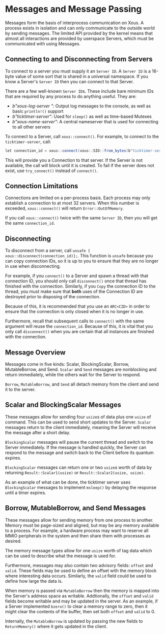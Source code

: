 # Messages and Message Passing

Messages form the basis of interprocess communication on Xous. A process exists in isolation and can only communicate to the outside world by sending messages. The limited API provided by the kernel means that almost all interactions are provided by userspace Servers, which must be communicated with using Messages.

## Connecting to and Disconnecting from Servers

To connect to a server you must supply it an `Server ID`. A `Server ID` is a 16-byte value of some sort that is shared in a universal namespace. If you know a Server's `Server ID` then you can connect to that Server.

There are a few well-known `Server ID`s. These include bare minimum IDs that are required by any process to do anything useful. They are:

* *b"xous-log-server "*: Output log messages to the console, as well as basic `println!()` support
* *b"ticktimer-server"*: Used for `sleep()` as well as time-based Mutexes
* *b"xous-name-server"*: A central nameserver that is used for connecting to all other servers

To connect to a Server, call `xous::connect()`. For example, to connect to the `ticktimer-server`, call:

```cs
let connection_id = xous::connect(xous::SID::from_bytes(b"ticktimer-server").unwrap())?;
```

This will provide you a Connection to that server. If the Server is not available, the call will block until it is created. To fail if the server does not exist, use `try_connect()` instead of `connect()`.

## Connection Limitations

Connections are limited on a per-process basis. Each process may only establish a connection to at most 32 servers. When this number is exceeded, `xous::connect()` will return `Error::OutOfMemory`.

If you call `xous::connect()` twice with the same `Server ID`, then you will get the same `connection_id`.

## Disconnecting

To disconnect from a server, call `unsafe { xous::disconnect(connection_id)};`. This function is `unsafe` because you can copy connection IDs, so it is up to you to ensure that they are no longer in use when disconnecting.

For example, if you `connect()` to a Server and spawn a thread with that connection ID, you should only call `disconnect()` once that thread has finished with the connection. Similarly, if you `Copy` the connection ID to the thread, you must make sure that **both** uses of the Connection ID are destroyed prior to disposing of the connection.

Because of this, it is recommended that you use an `ARC<CID>` in order to ensure that the connection is only closed when it is no longer in use.

Furthermore, recall that subsequent calls to `connect()` with the same argument will reuse the `connection_id`. Because of this, it is vital that you only call `disconnect()` when you are certain that all instances are finished with the connection.

## Message Overview

Messages come in five kinds: Scalar, BlockingScalar, Borrow, MutableBorrow, and Send. `Scalar` and `Send` messages are nonblocking and return immediately, while the others wait for the Server to respond.

`Borrow`, `MutableBorrow`, and `Send` all detach memory from the client and send it to the server.

## Scalar and BlockingScalar Messages

These messages allow for sending four `usize`s of data plus one `usize` of command. This can be used to send short updates to the Server. `Scalar` messages return to the client immediately, meaning the Server will receive the message after a short delay.

`BlockingScalar` messages will pause the current thread and switch to the Server immediately. If the message is handled quickly, the Server can respond to the message and switch back to the Client before its quantum expires.

`BlockingScalar` messages can return one or two `usize`s worth of data by returning `Result::Scalar1(usize)` or `Result::Scalar2(usize, usize)`.

As an example of what can be done, the ticktimer server uses `BlockingScalar` messages to implement `msleep()` by delaying the response until a timer expires.

## Borrow, MutableBorrow, and Send Messages

These messages allow for sending memory from one process to another. Memory must be page-sized and aligned, but may be any memory available to a process. For example, a hardware process may want to reserve all MMIO peripherals in the system and then share them with processes as desired.

The memory message types allow for one `usize` worth of tag data which can be used to describe what the message is used for.

Furthermore, messages may also contain two advisory fields: `offset` and `valid`. These fields may be used to define an offset with the memory block where interesting data occurs. Similarly, the `valid` field could be used to define how large the data is.

When memory is passed via `MutableBorrow` then the memory is mapped into the Server's address space as writable. Addtionally, the `offset` and `valid` fields become writable and may be updated in the server. As an example, if a Server implemented `bzero()` to clear a memory range to zero, then it might clear the contents of the buffer, then set both `offset` and `valid` to 0.

Internally, the `MutableBorrow` is updated by passing the new fields to `ReturnMemory()` where it gets updated in the client.
